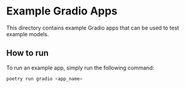 # Example Gradio Apps

This directory contains example Gradio apps that can be used to test example models.

## How to run

To run an example app, simply run the following command:

```bash
poetry run gradio <app_name>
```
